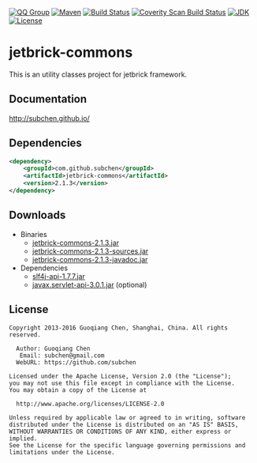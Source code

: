 [![QQ Group](http://img.shields.io/badge/QQ-310491655-blue.svg)](http://shang.qq.com/wpa/qunwpa?idkey=c81a8f922d2b00422761558c4c547a4c4af778edcb0a70c99aadf9e33d80cb11)
[![Maven](https://img.shields.io/maven-central/v/com.github.subchen/jetbrick-commons.svg?style=flat&label=jetbrick-commons)](http://search.maven.org/#search%7Cga%7C1%7Ca%3A%22jetbrick-commons%22)
[![Build Status](https://travis-ci.org/subchen/jetbrick-commons.svg?branch=master)](https://travis-ci.org/subchen/jetbrick-commons)
[![Coverity Scan Build Status](https://scan.coverity.com/projects/subchen-jetbrick-commons/badge.svg?flat=1)](https://scan.coverity.com/projects/subchen-jetbrick-commons)
[![JDK](http://img.shields.io/badge/JDK-v6.0+-yellow.svg)](http://www.oracle.com/technetwork/java/javase/downloads/index.html)
[![License](http://img.shields.io/badge/License-Apache_2-red.svg)](http://www.apache.org/licenses/LICENSE-2.0)


jetbrick-commons
==================

This is an utility classes project for jetbrick framework.


Documentation
---------------------------

http://subchen.github.io/


Dependencies
---------------------------

```xml
<dependency>
    <groupId>com.github.subchen</groupId>
    <artifactId>jetbrick-commons</artifactId>
    <version>2.1.3</version>
</dependency>
```

Downloads
---------------------------

* Binaries
    - [jetbrick-commons-2.1.3.jar][1]
    - [jetbrick-commons-2.1.3-sources.jar][2]
    - [jetbrick-commons-2.1.3-javadoc.jar][3]
* Dependencies
    - [slf4j-api-1.7.7.jar][4]
    - [javax.servlet-api-3.0.1.jar][5] (optional)

[1]: http://search.maven.org/remotecontent?filepath=com/github/subchen/jetbrick-commons/2.1.3/jetbrick-commons-2.1.3.jar
[2]: http://search.maven.org/remotecontent?filepath=com/github/subchen/jetbrick-commons/2.1.3/jetbrick-commons-2.1.3-sources.jar
[3]: http://search.maven.org/remotecontent?filepath=com/github/subchen/jetbrick-commons/2.1.3/jetbrick-commons-2.1.3-javadoc.jar
[4]: http://search.maven.org/remotecontent?filepath=org/slf4j/slf4j-api/1.7.7/slf4j-api-1.7.7.jar
[5]: http://search.maven.org/remotecontent?filepath=javax/servlet/javax.servlet-api/3.0.1/javax.servlet-api-3.0.1.jar


License
---------------------------

```
Copyright 2013-2016 Guoqiang Chen, Shanghai, China. All rights reserved.

  Author: Guoqiang Chen
   Email: subchen@gmail.com
  WebURL: https://github.com/subchen

Licensed under the Apache License, Version 2.0 (the "License");
you may not use this file except in compliance with the License.
You may obtain a copy of the License at

  http://www.apache.org/licenses/LICENSE-2.0

Unless required by applicable law or agreed to in writing, software
distributed under the License is distributed on an "AS IS" BASIS,
WITHOUT WARRANTIES OR CONDITIONS OF ANY KIND, either express or implied.
See the License for the specific language governing permissions and
limitations under the License.
```

